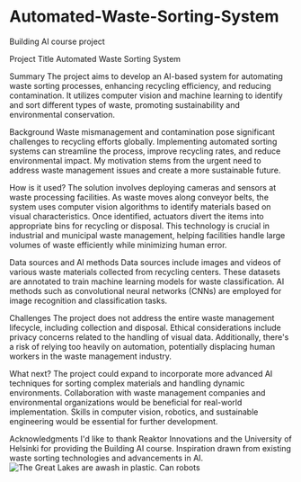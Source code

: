 # Automated-Waste-Sorting-System

Building AI course project

Project Title
Automated Waste Sorting System

Summary
The project aims to develop an AI-based system for automating waste sorting processes, enhancing recycling efficiency, and reducing contamination. It utilizes computer vision and machine learning to identify and sort different types of waste, promoting sustainability and environmental conservation.

Background
Waste mismanagement and contamination pose significant challenges to recycling efforts globally. Implementing automated sorting systems can streamline the process, improve recycling rates, and reduce environmental impact. My motivation stems from the urgent need to address waste management issues and create a more sustainable future.

How is it used?
The solution involves deploying cameras and sensors at waste processing facilities. As waste moves along conveyor belts, the system uses computer vision algorithms to identify materials based on visual characteristics. Once identified, actuators divert the items into appropriate bins for recycling or disposal. This technology is crucial in industrial and municipal waste management, helping facilities handle large volumes of waste efficiently while minimizing human error.

Data sources and AI methods
Data sources include images and videos of various waste materials collected from recycling centers. These datasets are annotated to train machine learning models for waste classification. AI methods such as convolutional neural networks (CNNs) are employed for image recognition and classification tasks.

Challenges
The project does not address the entire waste management lifecycle, including collection and disposal. Ethical considerations include privacy concerns related to the handling of visual data. Additionally, there's a risk of relying too heavily on automation, potentially displacing human workers in the waste management industry.

What next?
The project could expand to incorporate more advanced AI techniques for sorting complex materials and handling dynamic environments. Collaboration with waste management companies and environmental organizations would be beneficial for real-world implementation. Skills in computer vision, robotics, and sustainable engineering would be essential for further development.

Acknowledgments
I'd like to thank Reaktor Innovations and the University of Helsinki for providing the Building AI course.
Inspiration drawn from existing waste sorting technologies and advancements in AI.
![The Great Lakes are awash in plastic. Can robots]([https://tinyurl.com/elementsofaicat](https://www.greenbiz.com/sites/default/files/styles/16_9_cropped/public/2022-08/Meijer%20BeBot_1470.jpg?itok=Ftc9rql5)https://www.greenbiz.com/sites/default/files/styles/16_9_cropped/public/2022-08/Meijer%20BeBot_1470.jpg?itok=Ftc9rql5)
